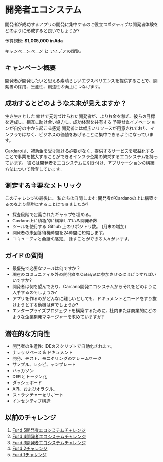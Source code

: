 # 開発者エコシステム

開発者が成功するアプリの開発に集中するのに役立つポジティブな開発者体験をどのように形成すると良いでしょうか?

予算規模: **$1,005,000 in Ada**

[キャンペーンページ](https://cardano.ideascale.com/a/campaign-home/26094) と [アイデアの閲覧](https://cardano.ideascale.com/a/ideas/top/campaign-filter/byids/campaigns/26094/stage/unspecified)。

## キャンペーン概要

開発者が開発したいと思える素晴らしいエクスペリエンスを提供することで、開発者の採用、生産性、創造性の向上につなげます。

## 成功するとどのような未来が見えますか？

生き生きとした 幸せで元気づけられた開発者が、よりお金を稼ぎ、彼らの目標を達成し、相互に助け合い協力し、成功体験を共有する 予期せぬイノベーションが自分の中から起こる感覚 開発者には幅広いリソースが用意されており、インフラではなく、ビジネスの価値をあげることに集中できるようになっています。

Cardanoは、補助金を受け続ける必要がなく、提供するサービスを収益化することで事業を拡大することができるインフラ企業の繁栄するエコシステムを持っています。 彼らは開発者をエコシステムに引き付け、アプリケーションの構築方法について教育しています。

## 測定する主要なメトリック

このチャレンジの最後に、 私たちは自問します: 開発者がCardanoの上に構築するのをより簡単にすることはできましたか?

- 探査段階で定義されたギャップを埋める。
- Cardano上に積極的に構築している開発者数
- ツールを使用する Github 上のリポジトリ数。 (月末の増加)
- 開発者の未回答待機時間を24時間に短縮します。
- コミュニティと会話の感覚。 話すことができる人々がいます。

## ガイドの質問

- 最優先で必要なツールは何ですか？
- 現在のコミュニティ以外の開発者をCatalystに参加させるにはどうすればいいですか?
- 開発者は何を望んでおり、Cardano開発エコシステムからそれをどのように入手するのでしょうか?
- アプリを作るのがどんなに難しいとしても、ドキュメントとコードをすり抜けようとする動機は何でしょうか?
- エンタープライズプロジェクトを構築するために、社内または商業的にどのような企業開発マネージャーを求めていますか?

## 潜在的な方向性

- 開発者の生産性: IDEのスクリプトで自動化されます。
- ナレッジベース & ドキュメント
- 開発、テスト、モニタリングのフレームワーク
- サンプル、レシピ、テンプレート
- ハッカソン
- DEFIとトークン化
- ダッシュボード
- API、およびオラクル。
- ストラクチャーをサポート
- インセンティブ構造

## 以前のチャレンジ

1. [Fund 5開発者エコシステムチャレンジ](https://cardano.ideascale.com/a/campaign-home/25939)
2. [Fund 4開発者エコシステムチャレンジ](https://cardano.ideascale.com/a/campaign-home/25868)
3. [Fund 3開発者エコシステムチャレンジ](https://cardano.ideascale.com/a/campaign-home/25805)
4. [Fund 2チャレンジ](https://cardano.ideascale.com/a/campaign-home/25652)
5. [Fund 1チャレンジ](https://cardano.ideascale.com/a/campaign-home/25604)